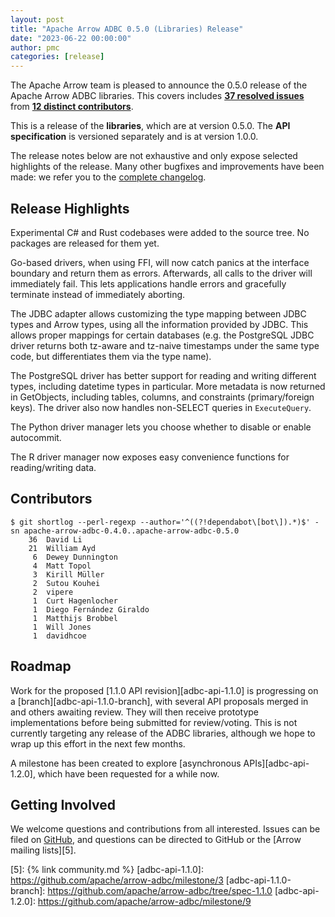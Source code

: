 ```yaml
---
layout: post
title: "Apache Arrow ADBC 0.5.0 (Libraries) Release"
date: "2023-06-22 00:00:00"
author: pmc
categories: [release]
---
```

<!--
{% comment %}
Licensed to the Apache Software Foundation (ASF) under one or more
contributor license agreements.  See the NOTICE file distributed with
this work for additional information regarding copyright ownership.
The ASF licenses this file to you under the Apache License, Version 2.0
(the "License"); you may not use this file except in compliance with
the License.  You may obtain a copy of the License at

http://www.apache.org/licenses/LICENSE-2.0

Unless required by applicable law or agreed to in writing, software
distributed under the License is distributed on an "AS IS" BASIS,
WITHOUT WARRANTIES OR CONDITIONS OF ANY KIND, either express or implied.
See the License for the specific language governing permissions and
limitations under the License.
{% endcomment %}
-->

The Apache Arrow team is pleased to announce the 0.5.0 release of
the Apache Arrow ADBC libraries. This covers includes [**37
resolved issues**][1] from [**12 distinct contributors**][2].

This is a release of the **libraries**, which are at version
0.5.0.  The **API specification** is versioned separately and is
at version 1.0.0.

The release notes below are not exhaustive and only expose selected
highlights of the release. Many other bugfixes and improvements have
been made: we refer you to the [complete changelog][3].

## Release Highlights

Experimental C# and Rust codebases were added to the source tree.  No packages are released for them yet.

Go-based drivers, when using FFI, will now catch panics at the interface boundary and return them as errors.  Afterwards, all calls to the driver will immediately fail.  This lets applications handle errors and gracefully terminate instead of immediately aborting.

The JDBC adapter allows customizing the type mapping between JDBC types and Arrow types, using all the information provided by JDBC.  This allows proper mappings for certain databases (e.g. the PostgreSQL JDBC driver returns both tz-aware and tz-naive timestamps under the same type code, but differentiates them via the type name).

The PostgreSQL driver has better support for reading and writing different types, including datetime types in particular.  More metadata is now returned in GetObjects, including tables, columns, and constraints (primary/foreign keys).  The driver also now handles non-SELECT queries in `ExecuteQuery`.

The Python driver manager lets you choose whether to disable or enable autocommit.

The R driver manager now exposes easy convenience functions for reading/writing data.

## Contributors

```
$ git shortlog --perl-regexp --author='^((?!dependabot\[bot\]).*)$' -sn apache-arrow-adbc-0.4.0..apache-arrow-adbc-0.5.0
    36	David Li
    21	William Ayd
     6	Dewey Dunnington
     4	Matt Topol
     3	Kirill Müller
     2	Sutou Kouhei
     2	vipere
     1	Curt Hagenlocher
     1	Diego Fernández Giraldo
     1	Matthijs Brobbel
     1	Will Jones
     1	davidhcoe
```

## Roadmap

Work for the proposed [1.1.0 API revision][adbc-api-1.1.0] is progressing on a [branch][adbc-api-1.1.0-branch], with several API proposals merged in and others awaiting review.  They will then receive prototype implementations before being submitted for review/voting.  This is not currently targeting any release of the ADBC libraries, although we hope to wrap up this effort in the next few months.

A milestone has been created to explore [asynchronous APIs][adbc-api-1.2.0], which have been requested for a while now.

## Getting Involved

We welcome questions and contributions from all interested.  Issues
can be filed on [GitHub][4], and questions can be directed to GitHub
or the [Arrow mailing lists][5].

[1]: https://github.com/apache/arrow-adbc/milestone/6
[2]: #contributors
[3]: https://github.com/apache/arrow-adbc/blob/apache-arrow-adbc-0.5.0/CHANGELOG.md
[4]: https://github.com/apache/arrow-adbc/issues
[5]: {% link community.md %}
[adbc-api-1.1.0]: https://github.com/apache/arrow-adbc/milestone/3
[adbc-api-1.1.0-branch]: https://github.com/apache/arrow-adbc/tree/spec-1.1.0
[adbc-api-1.2.0]: https://github.com/apache/arrow-adbc/milestone/9

